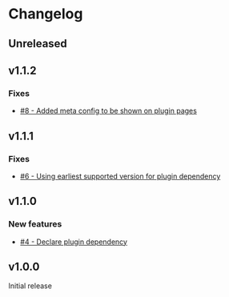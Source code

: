 # Changelog

## Unreleased

## v1.1.2

### Fixes

- [#8 - Added meta config to be shown on plugin pages](https://github.com/alphagov/govuk-prototype-kit-task-list/pull/8)

## v1.1.1

### Fixes

- [#6 - Using earliest supported version for plugin dependency](https://github.com/alphagov/govuk-prototype-kit-task-list/pull/6)

## v1.1.0

### New features

- [#4 - Declare plugin dependency](https://github.com/alphagov/govuk-prototype-kit-task-list/pull/4)

## v1.0.0

Initial release
